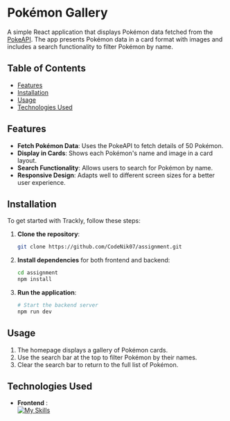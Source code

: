 # Pokémon Gallery

A simple React application that displays Pokémon data fetched from the [PokeAPI](https://pokeapi.co/api/v2/pokemon). The app presents Pokémon data in a card format with images and includes a search functionality to filter Pokémon by name.

## Table of Contents

- [Features](#features)
- [Installation](#installation)
- [Usage](#usage)
- [Technologies Used](#technologies-used)

## Features

- **Fetch Pokémon Data**: Uses the PokeAPI to fetch details of 50 Pokémon.
- **Display in Cards**: Shows each Pokémon's name and image in a card layout.
- **Search Functionality**: Allows users to search for Pokémon by name.
- **Responsive Design**: Adapts well to different screen sizes for a better user experience.

## Installation

To get started with Trackly, follow these steps:

1. **Clone the repository**:

   ```bash
   git clone https://github.com/CodeNik07/assignment.git

   ```

2. **Install dependencies** for both frontend and backend:
   ```bash
   cd assignment
   npm install
   ```
3. **Run the application**:

   ```bash
   # Start the backend server
   npm run dev

## Usage
1. The homepage displays a gallery of Pokémon cards.
2. Use the search bar at the top to filter Pokémon by their names.
3. Clear the search bar to return to the full list of Pokémon.

## Technologies Used

- **Frontend** :<br/>
[![My Skills](https://skillicons.dev/icons?i=html,css,js,react)](https://skillicons.dev)
